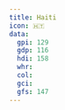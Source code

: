 ```yaml
---
title: Haiti
icon: 🇭🇹
data:
  gpi: 129
  gdp: 116
  hdi: 158
  whr:
  col:
  gci:
  gfs: 147
---
```

